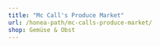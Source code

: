 ```yaml
---
title: "Mc Call's Produce Market"
url: /honea-path/mc-calls-produce-market/
shop: Gemüse & Obst
---
```

